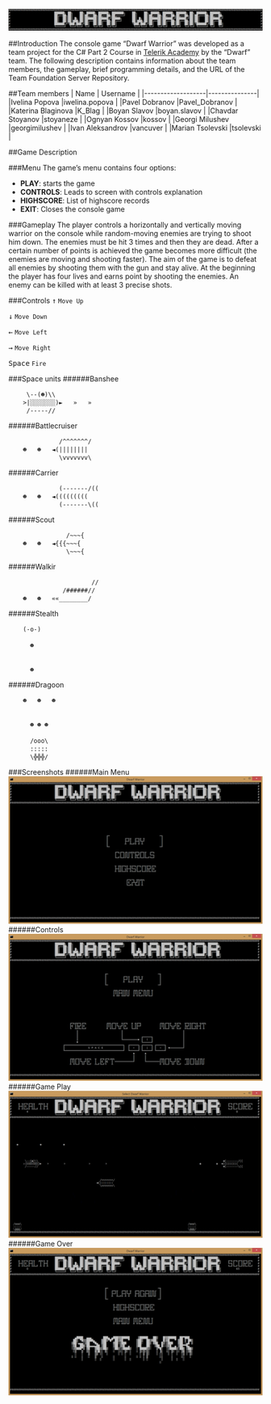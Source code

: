 ![DwarfWarrior](https://github.com/PavelDobranov/TA-Teamwork-CSharp-Part-Two/blob/master/Documentation/Screens/Logo.PNG?raw=truee)

##Introduction
The console game “Dwarf Warrior” was developed as a team project for the C# Part 2 Course in [Telerik Academy](http://telerikacademy.com/) by the “Dwarf” team. The following description contains information about the team members, the gameplay, brief programming details, and the URL of the Team Foundation Server Repository.

##Team members
| Name              | Username      |
|-------------------|---------------|
|Ivelina Popova     |iwelina.popova |
|Pavel Dobranov     |Pavel_Dobranov |
|Katerina Blaginova |K_Blag         |
|Boyan Slavov       |boyan.slavov   |
|Chavdar Stoyanov   |stoyaneze      |
|Ognyan Kossov      |kossov         |
|Georgi Milushev    |georgimilushev |
|Ivan Aleksandrov   |vancuver       |
|Marian Tsolevski   |tsolevski      |

##Game Description

###Menu
The game’s menu contains four options:

- **PLAY**: starts the game
- **CONTROLS**: Leads to screen with controls explanation
- **HIGHSCORE**: List of highscore records
- **EXIT**: Closes the console game

###Gameplay
The player controls a horizontally and vertically moving warrior on the console while random-moving enemies are trying to shoot him down. The enemies must be hit 3 times and then they are dead. After a certain number of points is achieved the game becomes more difficult (the enemies are moving and shooting faster).
The aim of the game is to defeat all enemies by shooting them with the gun and stay alive. At the beginning the player has four lives and earns point by shooting the enemies. An enemy can be killed with at least 3 precise shots.

###Controls
<kbd>↑</kbd> `Move Up`

<kbd>↓</kbd> `Move Down`

<kbd>←</kbd> `Move Left`

<kbd>→</kbd> `Move Right`

<kbd>Space</kbd> `Fire`

###Space units
######Banshee
```
	 \--(☻)\\
	>|░░░░░░░)►   »   »
	 /-----//
```
######Battlecruiser
```
	          /^^^^^^^/
	☻   ☻   ◄(||||||||
	          \vvvvvvv\
```
######Carrier
```
	          (-------/((
	☻   ☻   ◄(((((((((
	          (-------\((
```
######Scout
```
	            /~~~{
	☻   ☻   ◄{{{~~~{
	            \~~~{
```
######Walkir
```
	                   //
	           /######//
	☻   ☻   ««________/
```
######Stealth
```
	(-o-)

	  ☻


	  ☻
```
######Dragoon
```
	☻   ☻   ☻


	  ☻ ☻ ☻

	  /ooo\
	  :::::
	  \╬╬╬/
```

###Screenshots
######Main Menu
![MainMenu](https://github.com/PavelDobranov/TA-Teamwork-CSharp-Part-Two/blob/master/Documentation/Screens/MainMenu.PNG?raw=truee)
######Controls
![Controls](https://github.com/PavelDobranov/TA-Teamwork-CSharp-Part-Two/blob/master/Documentation/Screens/Controls.PNG?raw=true)
######Game Play
![GamePLay](https://github.com/PavelDobranov/TA-Teamwork-CSharp-Part-Two/blob/master/Documentation/Screens/GamePlay.PNG?raw=true)
######Game Over
![GameOver](https://github.com/PavelDobranov/TA-Teamwork-CSharp-Part-Two/blob/master/Documentation/Screens/GameOver.PNG?raw=true)

